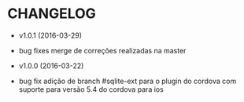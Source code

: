 CHANGELOG
===================

* v1.0.1 (2016-03-29)

 * bug fixes merge de correções realizadas na master

* v1.0.0 (2016-03-22)

 * bug fix adição de branch #sqlite-ext para o plugin do cordova com suporte para versão 5.4 do cordova para ios
